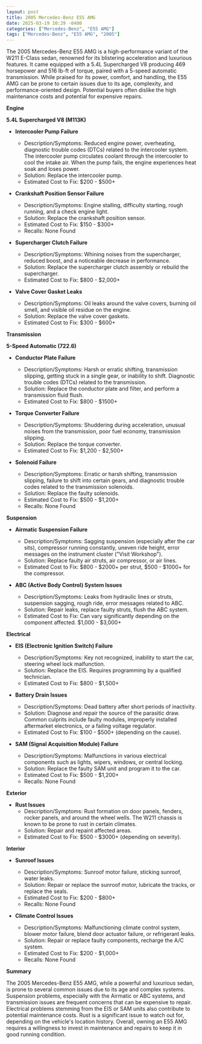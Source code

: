```yaml
---
layout: post
title: 2005 Mercedes-Benz E55 AMG
date: 2025-03-19 10:29 -0400
categories: ["Mercedes-Benz", "E55 AMG"]
tags: ["Mercedes-Benz", "E55 AMG", "2005"]
---
```

The 2005 Mercedes-Benz E55 AMG is a high-performance variant of the W211 E-Class sedan, renowned for its blistering acceleration and luxurious features. It came equipped with a 5.4L Supercharged V8 producing 469 horsepower and 516 lb-ft of torque, paired with a 5-speed automatic transmission. While praised for its power, comfort, and handling, the E55 AMG can be prone to certain issues due to its age, complexity, and performance-oriented design. Potential buyers often dislike the high maintenance costs and potential for expensive repairs.

**Engine**

**5.4L Supercharged V8 (M113K)**

*   **Intercooler Pump Failure**
    *   Description/Symptoms: Reduced engine power, overheating, diagnostic trouble codes (DTCs) related to the intercooler system. The intercooler pump circulates coolant through the intercooler to cool the intake air. When the pump fails, the engine experiences heat soak and loses power.
    *   Solution: Replace the intercooler pump.
    *   Estimated Cost to Fix: $200 - $500+

*   **Crankshaft Position Sensor Failure**
    *   Description/Symptoms: Engine stalling, difficulty starting, rough running, and a check engine light.
    *   Solution: Replace the crankshaft position sensor.
    *   Estimated Cost to Fix: $150 - $300+
    *   Recalls: None Found

*   **Supercharger Clutch Failure**
    *   Description/Symptoms: Whining noises from the supercharger, reduced boost, and a noticeable decrease in performance.
    *   Solution: Replace the supercharger clutch assembly or rebuild the supercharger.
    *   Estimated Cost to Fix: $800 - $2,000+

*   **Valve Cover Gasket Leaks**
    *   Description/Symptoms: Oil leaks around the valve covers, burning oil smell, and visible oil residue on the engine.
    *   Solution: Replace the valve cover gaskets.
    *   Estimated Cost to Fix: $300 - $600+

**Transmission**

**5-Speed Automatic (722.6)**

*   **Conductor Plate Failure**
    *   Description/Symptoms: Harsh or erratic shifting, transmission slipping, getting stuck in a single gear, or inability to shift. Diagnostic trouble codes (DTCs) related to the transmission.
    *   Solution: Replace the conductor plate and filter, and perform a transmission fluid flush.
    *   Estimated Cost to Fix: $800 - $1500+

*   **Torque Converter Failure**
    *   Description/Symptoms: Shuddering during acceleration, unusual noises from the transmission, poor fuel economy, transmission slipping.
    *   Solution: Replace the torque converter.
    *   Estimated Cost to Fix: $1,200 - $2,500+

*   **Solenoid Failure**
    *   Description/Symptoms: Erratic or harsh shifting, transmission slipping, failure to shift into certain gears, and diagnostic trouble codes related to the transmission solenoids.
    *   Solution: Replace the faulty solenoids.
    *   Estimated Cost to Fix: $500 - $1,200+
    *   Recalls: None Found

**Suspension**

*   **Airmatic Suspension Failure**
    *   Description/Symptoms: Sagging suspension (especially after the car sits), compressor running constantly, uneven ride height, error messages on the instrument cluster ("Visit Workshop").
    *   Solution: Replace faulty air struts, air compressor, or air lines.
    *   Estimated Cost to Fix: $800 - $2000+ per strut, $500 - $1000+ for the compressor.

*   **ABC (Active Body Control) System Issues**
    *   Description/Symptoms: Leaks from hydraulic lines or struts, suspension sagging, rough ride, error messages related to ABC.
    *   Solution: Repair leaks, replace faulty struts, flush the ABC system.
    *   Estimated Cost to Fix: Can vary significantly depending on the component affected. $1,000 - $3,000+

**Electrical**

*   **EIS (Electronic Ignition Switch) Failure**
    *   Description/Symptoms: Key not recognized, inability to start the car, steering wheel lock malfunction.
    *   Solution: Replace the EIS. Requires programming by a qualified technician.
    *   Estimated Cost to Fix: $800 - $1,500+

*   **Battery Drain Issues**
    *   Description/Symptoms: Dead battery after short periods of inactivity.
    *   Solution: Diagnose and repair the source of the parasitic draw. Common culprits include faulty modules, improperly installed aftermarket electronics, or a failing voltage regulator.
    *   Estimated Cost to Fix: $100 - $500+ (depending on the cause).

*   **SAM (Signal Acquisition Module) Failure**
    *   Description/Symptoms: Malfunctions in various electrical components such as lights, wipers, windows, or central locking.
    *   Solution: Replace the faulty SAM unit and program it to the car.
    *   Estimated Cost to Fix: $500 - $1,200+
    *   Recalls: None Found

**Exterior**

*   **Rust Issues**
    *   Description/Symptoms: Rust formation on door panels, fenders, rocker panels, and around the wheel wells. The W211 chassis is known to be prone to rust in certain climates.
    *   Solution: Repair and repaint affected areas.
    *   Estimated Cost to Fix: $500 - $3000+ (depending on severity).

**Interior**

*   **Sunroof Issues**
    *   Description/Symptoms: Sunroof motor failure, sticking sunroof, water leaks.
    *   Solution: Repair or replace the sunroof motor, lubricate the tracks, or replace the seals.
    *   Estimated Cost to Fix: $200 - $800+
    *   Recalls: None Found

*   **Climate Control Issues**
    *   Description/Symptoms: Malfunctioning climate control system, blower motor failure, blend door actuator failure, or refrigerant leaks.
    *   Solution: Repair or replace faulty components, recharge the A/C system.
    *   Estimated Cost to Fix: $200 - $1,000+
    *   Recalls: None Found

**Summary**

The 2005 Mercedes-Benz E55 AMG, while a powerful and luxurious sedan, is prone to several common issues due to its age and complex systems. Suspension problems, especially with the Airmatic or ABC systems, and transmission issues are frequent concerns that can be expensive to repair. Electrical problems stemming from the EIS or SAM units also contribute to potential maintenance costs. Rust is a significant issue to watch out for, depending on the vehicle's location history. Overall, owning an E55 AMG requires a willingness to invest in maintenance and repairs to keep it in good running condition.

